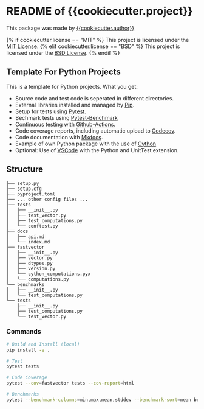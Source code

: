 # README of {{cookiecutter.project}}

This package was made by [{{cookiecutter.author}}](https://github.com/{{cookiecutter.author}})

{% if cookiecutter.license == "MIT" %}
This project is licensed under the [MIT License](LICENSE).
{% elif cookiecutter.license == "BSD" %}
This project is licensed under the [BSD License](LICENSE).
{% endif %}


## Template For Python Projects

This is a template for Python projects. What you get:

- Source code and test code is seperated in different directories.
- External libraries installed and managed by [Pip](https://pypi.org/project/pip/).
- Setup for tests using [Pytest](https://docs.pytest.org/en/stable/).
- Bechmark tests using [Pytest-Benchmark](https://github.com/ionelmc/pytest-benchmark)
- Continuous testing with [Github-Actions](https://github.com/features/actions/).
- Code coverage reports, including automatic upload to [Codecov](https://codecov.io).
- Code documentation with [Mkdocs](https://www.mkdocs.org/).
- Example of own Python package with the use of [Cython](https://cython.org/)
- Optional: Use of [VSCode](https://code.visualstudio.com/) with the Python and UnitTest extension.

## Structure

``` text
├── setup.py
├── setup.cfg
├── pyproject.toml
├── ... other config files ...
├── tests
│   ├── __init__.py
│   ├── test_vector.py
│   ├── test_computations.py
│   └── conftest.py
├── docs
│   ├── api.md
│   └── index.md
├── fastvector
│   ├── __init__.py
│   ├── vector.py
│   ├── dtypes.py
│   ├── version.py
│   └── cython_computations.pyx
│   └── computations.py
└── benchmarks
│   ├── __init__.py
│   └── test_computations.py
└── tests
    ├── __init__.py
    ├── test_computations.py
    └── test_vector.py
```

### Commands

```bash
# Build and Install (local)
pip install -e .
```

```bash
# Test
pytest tests
```

```bash
# Code Coverage
pytest --cov=fastvector tests --cov-report=html
```

```bash
# Benchmarks
pytest --benchmark-columns=min,max,mean,stddev --benchmark-sort=mean benchmarks
```
